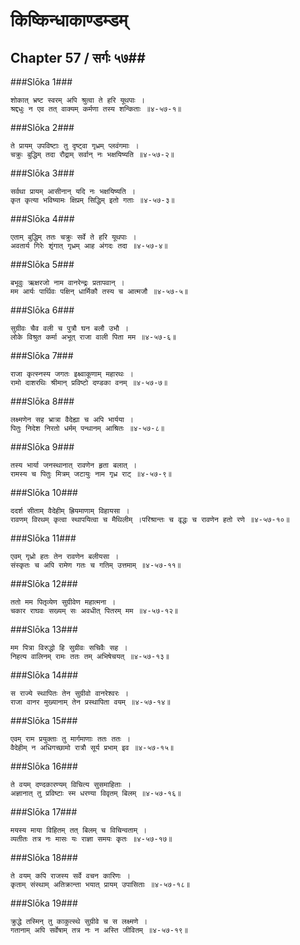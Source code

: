 किष्किन्धाकाण्डम्डम्
===============================


## Chapter 57  / सर्गः ५७##


###Slōka 1###


    शोकात् भ्रष्ट स्वरम् अपि श्रुत्वा ते हरि यूथपाः ।
    श्रद्दधुः न एव तत् वाक्यम् कर्मणा तस्य शन्किताः ॥४-५७-१॥


###Slōka 2###


    ते प्रायम् उपविष्टाः तु दृष्ट्वा गृध्रम् प्लवंगमाः ।
    चक्रुः बुद्धिम् तदा रौद्राम् सर्वान् नः भक्षयिष्यति ॥४-५७-२॥


###Slōka 3###


    सर्वथा प्रायम् आसीनान् यदि नः भक्षयिष्यति ।
    कृत कृत्या भविष्यामः क्षिप्रम् सिद्धिम् इतो गताः ॥४-५७-३॥


###Slōka 4###


    एताम् बुद्धिम् ततः चक्रुः सर्वे ते हरि यूथपाः ।
    अवतार्य गिरेः शृंगात् गृध्रम् आह अंगदः तदा ॥४-५७-४॥


###Slōka 5###


    बभूवुः ऋक्षरजो नाम वानरेन्द्रः प्रतापवान् ।
    मम आर्यः पार्थिवः पक्षिन् धार्मिकौ तस्य च आत्मजौ ॥४-५७-५॥


###Slōka 6###


    सुग्रीवः चैव वली च पुत्रौ घन बलौ उभौ ।
    लोके विश्रुत कर्मा अभूत् राजा वाली पिता मम ॥४-५७-६॥


###Slōka 7###


    राजा कृत्स्नस्य जगतः इक्ष्वाकूणाम् महारथः ।
    रामो दाशरथिः श्रीमान् प्रविष्टो दण्डका वनम् ॥४-५७-७॥


###Slōka 8###


    लक्ष्मणेन सह भ्रात्रा वैदेह्या च अपि भार्यया ।
    पितुः निदेश निरतो धर्मम् पन्थानम् आश्रितः ॥४-५७-८॥


###Slōka 9###


    तस्य भार्या जनस्थानात् रावणेन हृता बलात् ।
    रामस्य च पितुः मित्रम् जटायुः नाम गृध्र राट् ॥४-५७-९॥


###Slōka 10###


    ददर्श सीताम् वैदेहीम् ह्रियमाणाम् विहायसा ।
    रावणम् विरथम् कृत्वा स्थापयित्वा च मैथिलीम् ।परिश्रान्तः च वृद्धः च रावणेन हतो रणे ॥४-५७-१०॥


###Slōka 11###


    एवम् गृध्रो हतः तेन रावणेन बलीयसा ।
    संस्कृतः च अपि रामेण गतः च गतिम् उत्तमाम् ॥४-५७-११॥


###Slōka 12###


    ततो मम पितृव्येण सुग्रीवेण महात्मना ।
    चकार राघवः सख्यम् सः अवधीत् पितरम् मम ॥४-५७-१२॥


###Slōka 13###


    मम पित्रा विरुद्धो हि सुग्रीवः सचिवैः सह ।
    निहत्य वालिनम् रामः ततः तम् अभिषेचयत् ॥४-५७-१३॥


###Slōka 14###


    स राज्ये स्थापितः तेन सुग्रीवो वानरेश्वरः ।
    राजा वानर मुख्यानाम् तेन प्रस्थापिता वयम् ॥४-५७-१४॥


###Slōka 15###


    एवम् राम प्रयुक्ताः तु मार्गमाणाः ततः ततः ।
    वैदेहीम् न अधिगच्छामो रात्रौ सूर्य प्रभाम् इव ॥४-५७-१५॥


###Slōka 16###


    ते वयम् दण्दकारण्यम् विचित्य सुसमाहिताः ।
    अज्ञानात् तु प्रविष्टाः स्म धरण्या विवृतम् बिलम् ॥४-५७-१६॥


###Slōka 17###


    मयस्य माया विहितम् तत् बिलम् च विचिन्वताम् ।
    व्यतीतः तत्र नः मासः यः राज्ञा समयः कृतः ॥४-५७-१७॥


###Slōka 18###


    ते वयम् कपि राजस्य सर्वे वचन कारिणः ।
    कृताम् संस्थाम् अतिक्रान्ता भयात् प्रायम् उपासिताः ॥४-५७-१८॥


###Slōka 19###


    क्रुद्धे तस्मिन् तु काकुत्स्थे सुग्रीवे च स लक्ष्मणे ।
    गतानाम् अपि सर्वेषाम् तत्र नः न अस्ति जीवितम् ॥४-५७-१९॥


